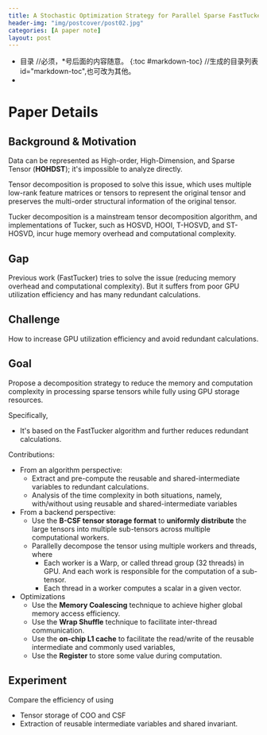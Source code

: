 ```yaml
---
title: A Stochastic Optimization Strategy for Parallel Sparse FastTucker Decomposition on GPU Platform
header-img: "img/postcover/post02.jpg"
categories: [A paper note]
layout: post
---
```


* 目录   //必须，*号后面的内容随意。
{:toc #markdown-toc}	//生成的目录列表id="markdown-toc",也可改为其他。
* 
# Paper Details

## Background & Motivation

Data can be represented as High-order, High-Dimension, and Sparse Tensor (**HOHDST**); it's impossible to analyze directly.

Tensor decomposition is proposed to solve this issue, which uses multiple low-rank feature matrices or tensors to represent the original tensor and preserves the multi-order structural information of the original tensor.

Tucker decomposition is a mainstream tensor decomposition algorithm, and implementations of Tucker, such as HOSVD, HOOI, T-HOSVD, and ST-HOSVD, incur huge memory overhead and computational complexity.

## Gap

Previous work (FastTucker) tries to solve the issue (reducing memory overhead and computational complexity). But it suffers from poor GPU utilization efficiency and has many redundant calculations. 

## Challenge

How to increase GPU utilization efficiency and avoid redundant calculations.

## Goal

Propose a decomposition strategy to reduce the memory and computation complexity in processing sparse tensors while fully using GPU storage resources.

Specifically, 

- It's based on the FastTucker algorithm and further reduces redundant calculations. 



Contributions:

- From an algorithm perspective:
  - Extract and pre-compute the reusable and shared-intermediate variables to redundant calculations.
  - Analysis of the time complexity in both situations, namely, with/without using reusable and shared-intermediate variables
- From a backend perspective:
  - Use the **B-CSF tensor storage format** to **uniformly distribute** the large tensors into multiple sub-tensors across multiple computational workers. 
  - Parallelly decompose the tensor using multiple workers and threads, where 
    - Each worker is a Warp, or called thread group (32 threads) in GPU. And each work is responsible for the computation of a sub-tensor. 
    - Each thread in a worker computes a scalar in a given vector.
- Optimizations
  - Use the **Memory Coalescing** technique to achieve higher global memory access efficiency. 
  - Use the **Wrap Shuffle** technique to facilitate inter-thread communication. 
  - Use the **on-chip L1 cache** to facilitate the read/write of the reusable intermediate and commonly used variables,
  - Use the **Register** to store some value during computation. 

## Experiment

Compare the efficiency of using 

- Tensor storage of COO and CSF
- Extraction of reusable intermediate variables and shared invariant.



